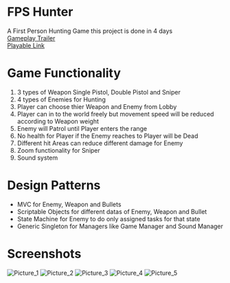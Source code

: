 # FPS Hunter
A First Person Hunting Game this project is done in 4 days <br/>
[Gameplay Trailer](https://youtu.be/ifoNC3R2pf4) <br/>
[Playable Link](https://kishore-karic.itch.io/fps-hunter) <br/>

# Game Functionality
1. 3 types of Weapon Single Pistol, Double Pistol and Sniper
2. 4 types of Enemies for Hunting
3. Player can choose thier Weapon and Enemy from Lobby
4. Player can in to the world freely but movement speed will be reduced according to Weapon weight
5. Enemy will Patrol until Player enters the range
6. No health for Player if the Enemy reaches to Player will be Dead
7. Different hit Areas can reduce different damage for Enemy
8. Zoom functionality for Sniper
9. Sound system

# Design Patterns
* MVC for Enemy, Weapon and Bullets
* Scriptable Objects for different datas of Enemy, Weapon and Bullet
* State Machine for Enemy to do only assigned tasks for that state
* Generic Singleton for Managers like Game Manager and Sound Manager

# Screenshots
![Picture_1](https://github.com/Kishore-Karic/First-Person-Hunter/assets/97879797/a4895f67-5904-4766-93e4-c31abc6459eb)
![Picture_2](https://github.com/Kishore-Karic/First-Person-Hunter/assets/97879797/ec95bcd8-d978-44e2-b454-16a96ae82db3)
![Picture_3](https://github.com/Kishore-Karic/First-Person-Hunter/assets/97879797/1a929f09-dbdd-429e-b184-5079c48e8ffc)
![Picture_4](https://github.com/Kishore-Karic/First-Person-Hunter/assets/97879797/4f3602f2-bd33-448e-a822-75dc2eb33a43)
![Picture_5](https://github.com/Kishore-Karic/First-Person-Hunter/assets/97879797/8a45a261-9de9-4c9f-ac09-d28919b7656f)
